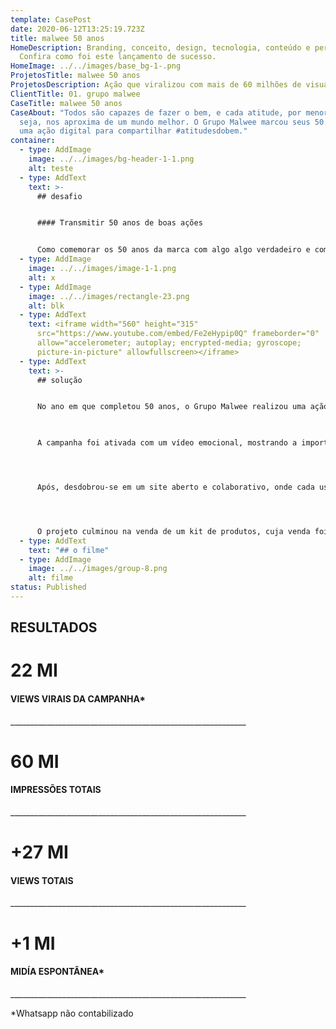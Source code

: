 ```yaml
---
template: CasePost
date: 2020-06-12T13:25:19.723Z
title: malwee 50 anos
HomeDescription: Branding, conceito, design, tecnologia, conteúdo e performance.
  Confira como foi este lançamento de sucesso.
HomeImage: ../../images/base_bg-1-.png
ProjetosTitle: malwee 50 anos
ProjetosDescription: Ação que viralizou com mais de 60 milhões de visualizações
ClientTitle: 01. grupo malwee
CaseTitle: malwee 50 anos
CaseAbout: "Todos são capazes de fazer o bem, e cada atitude, por menor que
  seja, nos aproxima de um mundo melhor. O Grupo Malwee marcou seus 50 anos com
  uma ação digital para compartilhar #atitudesdobem."
container:
  - type: AddImage
    image: ../../images/bg-header-1-1.png
    alt: teste
  - type: AddText
    text: >-
      ## desafio


      #### Transmitir 50 anos de boas ações


      Como comemorar os 50 anos da marca com algo algo verdadeiro e com valor para a sociedade? O Grupo Malwee nos desafiou a traduzir a essência da marca em uma ação com capacidade de emocionar a todos os brasileiros.
  - type: AddImage
    image: ../../images/image-1-1.png
    alt: x
  - type: AddImage
    image: ../../images/rectangle-23.png
    alt: blk
  - type: AddText
    text: <iframe width="560" height="315"
      src="https://www.youtube.com/embed/Fe2eHypip0Q" frameborder="0"
      allow="accelerometer; autoplay; encrypted-media; gyroscope;
      picture-in-picture" allowfullscreen></iframe>
  - type: AddText
    text: >-
      ## solução


      No ano em que completou 50 anos, o Grupo Malwee realizou uma ação para valorizar o compromisso social.

       

      A campanha foi ativada com um vídeo emocional, mostrando a importância de fazer o bem. 




      Após, desdobrou-se em um site aberto e colaborativo, onde cada usuário podia compartilhar suas #atitudesdobem e inspirar os demais a fazerem o mesmo. Dando força a corrente de pequenos gestos de bondade, a cada semana da campanha foram lançados vídeos-cápsula para reforçar a ideia de fazer o bem ao próximo. 




      O projeto culminou na venda de um kit de produtos, cuja venda foi toda revertida para projetos sociais.
  - type: AddText
    text: "## o filme"
  - type: AddImage
    image: ../../images/group-8.png
    alt: filme
status: Published
---
```

## RESULTADOS

# 22 MI

#### VIEWS VIRAIS DA CAMPANHA*

\_\_\_\_\_\_\_\_\_\_\_\_\_\_\_\_\_\_\_\_\_\_\_\_\_\_\_\_\_\_\_\_\_\_\_\_\_\_\_\_\_\_\_\_\_\_\_\_\_\_\_\_\_\_\_\_\_\__

# 60 MI

#### IMPRESSÕES TOTAIS

\_\_\_\_\_\_\_\_\_\_\_\_\_\_\_\_\_\_\_\_\_\_\_\_\_\_\_\_\_\_\_\_\_\_\_\_\_\_\_\_\_\_\_\_\_\_\_\_\_\_\_\_\_\_\_\_\_\__

# +27 MI

#### VIEWS TOTAIS

\_\_\_\_\_\_\_\_\_\_\_\_\_\_\_\_\_\_\_\_\_\_\_\_\_\_\_\_\_\_\_\_\_\_\_\_\_\_\_\_\_\_\_\_\_\_\_\_\_\_\_\_\_\_\_\_\_\__

# +1 MI

#### MIDÍA ESPONTÂNEA*

\_\_\_\_\_\_\_\_\_\_\_\_\_\_\_\_\_\_\_\_\_\_\_\_\_\_\_\_\_\_\_\_\_\_\_\_\_\_\_\_\_\_\_\_\_\_\_\_\_\_\_\_\_\_\_\_\_\__

\*Whatsapp não contabilizado